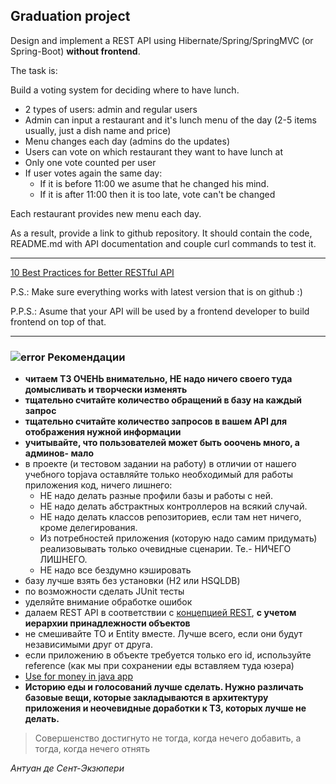 ## Graduation project

Design and implement a REST API using Hibernate/Spring/SpringMVC (or Spring-Boot) **without frontend**.

The task is:

Build a voting system for deciding where to have lunch.

 * 2 types of users: admin and regular users
 * Admin can input a restaurant and it's lunch menu of the day (2-5 items usually, just a dish name and price)
 * Menu changes each day (admins do the updates)
 * Users can vote on which restaurant they want to have lunch at
 * Only one vote counted per user
 * If user votes again the same day:
    - If it is before 11:00 we asume that he changed his mind.
    - If it is after 11:00 then it is too late, vote can't be changed

Each restaurant provides new menu each day.

As a result, provide a link to github repository. It should contain the code, README.md with API documentation and couple curl commands to test it.

-----------------------------
<a href="http://blog.mwaysolutions.com/2014/06/05/10-best-practices-for-better-restful-api/">10 Best Practices for Better RESTful API</a>

P.S.: Make sure everything works with latest version that is on github :)

P.P.S.: Asume that your API will be used by a frontend developer to build frontend on top of that.

-----------------------------
### ![error](https://cloud.githubusercontent.com/assets/13649199/13672935/ef09ec1e-e6e7-11e5-9f79-d1641c05cbe6.png) Рекомендации
- **читаем ТЗ ОЧЕНЬ внимательно, НЕ надо ничего своего туда домысливать и творчески изменять**
- **тщательно считайте количество обращений в базу на каждый запрос**
- **тщательно считайте количество запросов в вашем API для отображения нужной информации**
- **учитывайте, что пользователей может быть ооочень много, а админов- мало**
- в проекте (и тестовом задании на работу) в отличии от нашего учебного topjava оставляйте только необходимый для работы приложения код, ничего лишнего:
  - НЕ надо делать разные профили базы и работы с ней. 
  - НЕ надо делать абстрактных контроллеров на всякий случай. 
  - НЕ надо делать классов репозиториев, если там нет ничего, кроме делегирования. 
  - Из потребностей приложения (которую надо самим придумать) реализовывать только очевидные сценарии. Те.- НИЧЕГО ЛИШНЕГО. 
  - НЕ надо все бездумно кэшировать
- базу лучше взять без установки (H2 или HSQLDB)
- по возможности сделать JUnit тесты
- уделяйте внимание обработке ошибок
- далаем REST API в соответствии с <a href="http://blog.mwaysolutions.com/2014/06/05/10-best-practices-for-better-restful-api/">концепцией REST</a>, **с учетом иерархии принадлежности объектов**
- не смешивайте TO и Entity вместе. Лучше всего, если они будут независимыми друг от друга.
- если приложению в объекте требуется только его id, используйте reference (как мы при сохранении еды вставляем туда юзера)
- [Use for money in java app](http://stackoverflow.com/a/43051227/548473)
- **Историю еды и голосований лучше сделать. Нужно различать базовые вещи, которые закладываются в архитектуру приложения и неочевидные доработки к ТЗ, которых лучше не делать.**

> Совершенство достигнуто не тогда, когда нечего добавить, а тогда, когда нечего отнять

_Антуан де Сент-Экзюпери_

